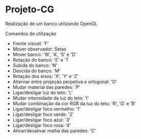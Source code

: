 # Projeto-CG
Realização de um banco utilizando OpenGL

Comandos de utilização
- Frente visível: 'F'
- Mover observador: Setas
- Mover banco: 'W', 'A', 'S' e 'D'
- Rotação do banco: 'E' e 'T
- Subida do banco: 'N'
- Descida do banco: 'M'
- Rotação dos eixos: 'X', 'Y' e 'Z'
- Alternar entre projeção perpetiva e ortogonal: 'O'
- Mudar material das paredes: 'P'
- Ligar/desligar luz do teto: 'L'
- Mudar intensidade da luz do teto: 'I'
- Mudar combinação da cor RGB da luz do teto: 'R', 'G' e 'B'
- Ligar/desligar foco vermelho: '1'
- Ligar/desligar foco verde: '2'
- Ligar/desligar foco azul: '3'
- Ligar/desligar foco rosa: '4'
- Ativar/desativar malha das paredes: 'C'

